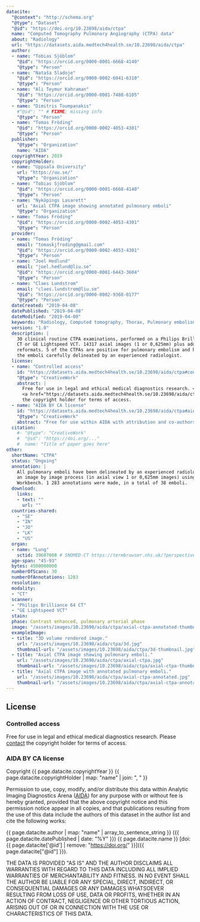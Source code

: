 ```yaml
---
datacite:
  "@context": "http://schema.org"
  "@type": "Dataset"
  "@id": "https://doi.org/10.23698/aida/ctpa"
  name: "Computed Tomography Pulmonary Angiography (CTPA) data"
  about: "Radiology"
  url: "https://datasets.aida.medtech4health.se/10.23698/aida/ctpa"
  author:
  - name: "Tobias Sjöblom"
    "@id": "https://orcid.org/0000-0001-6668-4140"
    "@type": "Person"
  - name: "Nataša Sladoje"
    "@id": "https://orcid.org/0000-0002-6041-6310"
    "@type": "Person"
  - name: "Ali Teymur Kahraman"
    "@id": "https://orcid.org/0000-0001-7488-6105"
    "@type": "Person"
  - name: "Dimitris Toumpanakis"
    #"@id": "" # FIXME: missing info
    "@type": "Person"
  - name: "Tomas Fröding"
    "@id": "https://orcid.org/0000-0002-4053-4301"
    "@type": "Person"        
  publisher:
    "@type": "Organization"
    name: "AIDA"
  copyrightYear: 2019
  copyrightHolder:
  - name: "Uppsala University"
    url: "https://uu.se/"
    "@type": "Organization"
  - name: "Tobias Sjöblom"
    "@id": "https://orcid.org/0000-0001-6668-4140"
    "@type": "Person"
  - name: "Nyköpings Lasarett"
    url: "Axial CTPA image showing annotated pulmonary emboli"
    "@type": "Organization"
  - name: "Tomas Fröding"
    "@id": "https://orcid.org/0000-0002-4053-4301"
    "@type": "Person"        
  provider:
  - name: "Tomas Fröding"
    email: "tomaskjfroding@gmail.com"
    "@id": "https://orcid.org/0000-0002-4053-4301"
    "@type": "Person"        
  - name: "Joel Hedlund"
    email: "joel.hedlund@liu.se"
    "@id": "https://orcid.org/0000-0001-6443-3604"
    "@type": "Person"
  - name: "Claes Lundstrom"
    email: "claes.lundstrom@liu.se"
    "@id": "https://orcid.org/0000-0002-9368-0177"
    "@type": "Person"
  dateCreated: "2019-04-08"
  datePublished: "2019-04-08"
  dateModified: "2019-04-00"
  keywords: "Radiology, Computed tomography, Thorax, Pulmonary embolism, Annotated"
  version: "1.0"
  description: |
    30 clinical routine CTPA examinations, performed on a Philips Brilliance 64
    CT or GE Lightspeed VCT. 14317 axial images (1 or 0,625mm) plus additional
    reformats. 5 of the CTPAs are positive for pulmonary embolism and have all
    the emboli carefully delineated by an experienced radiologist.
  license:
  - name: "Controlled access"
    id: "https://datasets.aida.medtech4health.se/10.23698/aida/ctpa#controlled-access"
    "@type": "CreativeWork"
    abstract: |
      Free for use in legal and ethical medical diagnostics research. <br/> Please
      <a href="https://datasets.aida.medtech4health.se/10.23698/aida/ctpa#download">contact</a>
      the copyright holder for terms of access.
  - name: "AIDA BY CA license"
    id: "https://datasets.aida.medtech4health.se/10.23698/aida/ctpa#aida-by-ca-license"
    "@type": "CreativeWork"
    abstract: "Free for use within AIDA with attribution and co-authorship."
  citation:
    #- "@type": "CreativeWork"
    #  "@id": "https://doi.org/..."
    #  name: "Title of paper goes here"
other:
  shortName: "CTPA"
  status: "Ongoing"
  annotation: |
    All pulmonary emboli have been delineated by an experienced radiologist - in
    an image by image process (in axial view 1 or 0,625mm images) using MITK
    Workbench. 1 283 annotations were made, in a total of 38 emboli.
  download:
    links:
    - text: ""
      url: ""
  countries-shared:
    - "SE"
    - "IN"
    - "JO"
    - "LK"
    - "US"
  organ:
  - name: "Lung"
    sctid: 39607008 # SNOMED-CT https://termbrowser.nhs.uk/?perspective=full&conceptId1=%s
  age-span: "45-93"
  bytes: 4500000000
  numberOfScans: 30
  numberOfAnnotations: 1283
  resolution:
  modality:
  - "CT"
  scanner:
  - "Philips Brilliance 64 CT"
  - "GE Lightspeed VCT"
  stain:
  phase: Contrast enhanced, pulmonary arterial phase
  image: "/assets/images/10.23698/aida/ctpa/axial-ctpa-annotated-thumbnail.jpg"
  exampleImage:
  - title: "3D volume rendered image."
    url: "/assets/images/10.23698/aida/ctpa/3d.jpg"
    thumbnail-url: "/assets/images/10.23698/aida/ctpa/3d-thumbnail.jpg"
  - title: "Axial CTPA image showing pulmonary emboli."
    url: "/assets/images/10.23698/aida/ctpa/axial-ctpa.jpg"
    thumbnail-url: "/assets/images/10.23698/aida/ctpa/axial-ctpa-thumbnail.jpg"
  - title: "Axial CTPA image with annotated pulmonary emboli."
    url: "/assets/images/10.23698/aida/ctpa/axial-ctpa-annotated.jpg"
    thumbnail-url: "/assets/images/10.23698/aida/ctpa/axial-ctpa-annotated-thumbnail.jpg"
---
```

## License
### Controlled access
Free for use in legal and ethical medical diagnostics research.
Please [contact](#contact) the copyright holder for terms of access.

### AIDA BY CA license
Copyright
{{ page.datacite.copyrightYear }}
{{ page.datacite.copyrightHolder | map: "name" |  join: ", " }}

Permission to use, copy, modify, and/or distribute this data within Analytic
Imaging Diagnostics Arena ([AIDA](https://medtech4health.se/aida)) for any
purpose with or without fee is hereby granted, provided that the above copyright
notice and this permission notice appear in all copies, and that publications
resulting from the use of this data include the authors of this dataset in the
author list and cite the following works:

{{ page.datacite.author | map: "name" | array_to_sentence_string }}
({{ page.datacite.datePublished | date: "%Y" }})
{{ page.datacite.name }}
[doi:{{ page.datacite['@id'] | remove: "https://doi.org/" }}]({{ page.datacite["@id"] }}).

THE DATA IS PROVIDED "AS IS" AND THE AUTHOR DISCLAIMS ALL WARRANTIES WITH REGARD
TO THIS DATA INCLUDING ALL IMPLIED WARRANTIES OF MERCHANTABILITY AND FITNESS. IN
NO EVENT SHALL THE AUTHOR BE LIABLE FOR ANY SPECIAL, DIRECT, INDIRECT, OR
CONSEQUENTIAL DAMAGES OR ANY DAMAGES WHATSOEVER RESULTING FROM LOSS OF USE, DATA
OR PROFITS, WHETHER IN AN ACTION OF CONTRACT, NEGLIGENCE OR OTHER TORTIOUS
ACTION, ARISING OUT OF OR IN CONNECTION WITH THE USE OR CHARACTERISTICS OF THIS
DATA.
